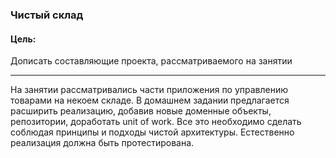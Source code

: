 ### Чистый склад  

#### Цель:  

Дописать составляющие проекта, рассматриваемого на занятии
***  
На занятии рассматривались части приложения по управлению товарами на некоем складе. В домашнем задании предлагается расширить реализацию, добавив новые доменные объекты, репозитории, 
доработать unit of work. Все это необходимо сделать соблюдая принципы и подходы чистой архитектуры. Естественно реализация должна быть протестирована.
